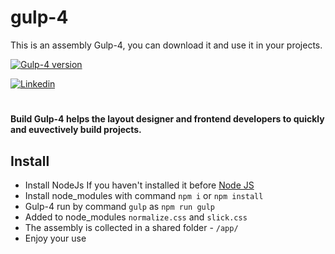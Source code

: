 # gulp-4
<p>This is an assembly Gulp-4, you can download it and use it in your projects.</p>

[![Gulp-4 version](https://img.shields.io/badge/gulp--4-v0.1-orange?style=for-the-square&logo=gulp)](https://img.shields.io/npm/v/browser-sync)

[![Linkedin](https://img.shields.io/badge/mr--crodo-developer-success?style=for-the-badge&logo=react)](https://www.linkedin.com/in/mr-crodo/)

#
**Build Gulp-4 helps the layout designer and frontend developers to quickly and euvectively build projects.**

## Install

* Install NodeJs If you haven't installed it before [Node JS](https://nodejs.org/en/)
* Install node_modules with command `npm i` or `npm install`
* Gulp-4 run by command `gulp` as `npm run gulp`
* Added to node_modules `normalize.css` and `slick.css`
* The assembly is collected in a shared folder - `/app/`
* Enjoy your use
